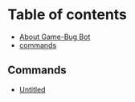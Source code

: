 # Table of contents

* [About Game-Bug Bot](README.md)
* [commands](commands.md)

## Commands <a id="commands-1"></a>

* [Untitled](commands-1/untitled.md)


